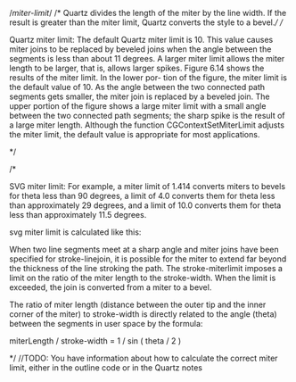 /*miter-limit*/
/* Quartz divides the length of the miter by the line width. If the result is greater than the miter limit, Quartz converts the style to a bevel.*/
/*

Quartz miter limit:
The default Quartz miter limit is 10. This value causes miter joins to be replaced by beveled joins when the angle between the segments is less
than about 11 degrees. A larger miter limit allows the miter length to be larger, that is, allows larger spikes. 
Figure 6.14 shows the results of the miter limit. In the lower por- tion of the figure, the miter limit is the default value of 10. 
As the angle between the two connected path segments gets smaller, the miter join is replaced by a beveled join. 
The upper portion of the figure shows a large miter limit with a small angle between the two connected path segments; the sharp spike is the
result of a large miter length. Although the function CGContextSetMiterLimit adjusts the miter limit, the default value is appropriate for most applications.

*/


/*

SVG miter limit:
For example, a miter limit of 1.414 converts miters to bevels for theta less than 90 degrees, 
a limit of 4.0 converts them for theta less than approximately 29 degrees, 
and a limit of 10.0 converts them for theta less than approximately 11.5 degrees.

svg miter limit is calculated like this:

When two line segments meet at a sharp angle and miter joins have been specified for stroke-linejoin, 
it is possible for the miter to extend far beyond the thickness of the line stroking the path. 
The stroke-miterlimit imposes a limit on the ratio of the miter length to the stroke-width. 
When the limit is exceeded, the join is converted from a miter to a bevel.

The ratio of miter length (distance between the outer tip and the inner corner of the miter) to stroke-width is 
directly related to the angle (theta) between the segments in user space by the formula:

miterLength / stroke-width = 1 / sin ( theta / 2 )

*/
//TODO: You have information about how to calculate the correct miter limit, either in the outline code or in the Quartz notes